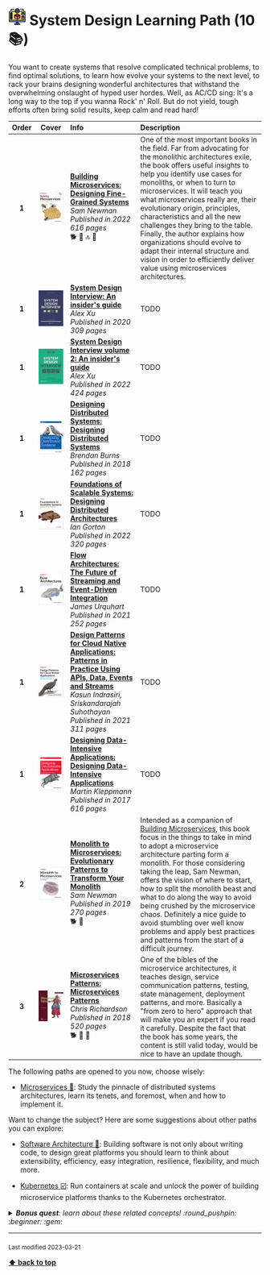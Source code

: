 [//]: # (Auto generated file from templates)

# <img height="35" src="/assets/learning-paths/icons/system-design.png" alt="system-design" title="System Design"/> System Design Learning Path (10 :books:)

You want to create systems that resolve complicated technical problems, to find optimal solutions, to learn how evolve your systems to the next level, to rack your brains designing wonderful architectures that withstand the overwhelming onslaught of hyped user hordes. Well, as AC/CD sing: It's a long way to the top if you wanna Rock' n' Roll. But do not yield, tough efforts often bring solid results, keep calm and read hard!

| Order | Cover | Info | Description |
| :---: | :---: | :--- | :--- |
| **1** | ![img](/assets/books/covers/building-microservices.jpeg) | [**Building Microservices: Designing Fine-Grained Systems**](https://learning.oreilly.com/library/view/-/9781492034018/) <br> *Sam Newman* <br> *Published in 2022* <br> *616 pages* <br> :dog2: :green_book: :top: :bookmark: | One of the most important books in the field. Far from advocating for the monolithic architectures exile, the book offers useful insights to help you identify use cases for monoliths, or when to turn to microservices. It will teach you what microservices really are, their evolutionary origin, principles, characteristics and all the new challenges they bring to the table. Finally, the author explains how organizations should evolve to adapt their internal structure and vision in order to efficiently deliver value using microservices architectures. |
| **1** | ![img](/assets/books/covers/system-design-interview.jpeg) | [**System Design Interview: An insider's guide**](https://www.goodreads.com/book/show/54617137-system-design-interview) <br> *Alex Xu* <br> *Published in 2020* <br> *309 pages* <br>  | TODO |
| **1** | ![img](/assets/books/covers/system-design-interview-2.jpeg) | [**System Design Interview volume 2: An insider's guide**](https://www.goodreads.com/book/show/60631342-system-design-interview-an-insider-s-guide) <br> *Alex Xu* <br> *Published in 2022* <br> *424 pages* <br>  | TODO |
| **1** | ![img](/assets/books/covers/designing-distributed-systems.jpeg) | [**Designing Distributed Systems: Designing Distributed Systems**](https://www.oreilly.com/library/view/designing-distributed-systems/9781491983638/) <br> *Brendan Burns* <br> *Published in 2018* <br> *162 pages* <br>  | TODO |
| **1** | ![img](/assets/books/covers/foundations-of-scalable-systems.jpeg) | [**Foundations of Scalable Systems: Designing Distributed Architectures**](https://www.oreilly.com/library/view/foundations-of-scalable/9781098106058/) <br> *Ian Gorton* <br> *Published in 2022* <br> *320 pages* <br>  | TODO |
| **1** | ![img](/assets/books/covers/flow-architectures.jpeg) | [**Flow Architectures: The Future of Streaming and Event-Driven Integration**](https://learning.oreilly.com/library/view/-/9781492075882/) <br> *James Urquhart* <br> *Published in 2021* <br> *252 pages* <br>  | TODO |
| **1** | ![img](/assets/books/covers/design-patterns-for-cloud-native-applications.jpeg) | [**Design Patterns for Cloud Native Applications: Patterns in Practice Using APIs, Data, Events and Streams**](https://learning.oreilly.com/library/view/-/9781492090700/) <br> *Kasun Indrasiri, Sriskandarajah Suhothayan* <br> *Published in 2021* <br> *311 pages* <br>  | TODO |
| **1** | ![img](/assets/books/covers/designing-data-intensive-applications.jpeg) | [**Designing Data-Intensive Applications: Designing Data-Intensive Applications**](https://learning.oreilly.com/library/view/-/9781491903063/) <br> *Martin Kleppmann* <br> *Published in 2017* <br> *616 pages* <br>  | TODO |
| **2** | ![img](/assets/books/covers/monolith-to-microservices.jpeg) | [**Monolith to Microservices: Evolutionary Patterns to Transform Your Monolith**](https://learning.oreilly.com/library/view/-/9781492047834/) <br> *Sam Newman* <br> *Published in 2019* <br> *270 pages* <br> :dog2: :blue_book: | Intended as a companion of [Building Microservices](https://learning.oreilly.com/library/view/-/9781492034018/), this book focus in the things to take in mind to adopt a microservice architecture parting form a monolith. For those considering taking the leap, Sam Newman, offers the vision of where to start, how to split the monolith beast and what to do along the way to avoid being crushed by the microservice chaos. Definitely a nice guide to avoid stumbling over well know problems and apply best practices and patterns from the start of a difficult journey. |
| **3** | ![img](/assets/books/covers/microservices-patterns.jpeg) | [**Microservices Patterns: Microservices Patterns**](https://learning.oreilly.com/library/view/-/9781617294549/) <br> *Chris Richardson* <br> *Published in 2018* <br> *520 pages* <br> :dog2: :orange_book: :arrows_counterclockwise: | One of the bibles of the microservice architectures, it teaches design, service communication patterns, testing, state management, deployment patterns, and more. Basically a "from zero to hero" approach that will make you an expert if you read it carefully. Despite the fact that the book has some years, the content is still valid today, would be nice to have an update though. |

The following paths are opened to you now, choose wisely:

- [Microservices :construction:](/content/learning-paths/microservices): Study the pinnacle of distributed systems architectures, learn its tenets, and foremost, when and how to implement it.


Want to change the subject? Here are some suggestions about other paths you can explore:

- [Software Architecture :construction:](/content/learning-paths/software-architecture): Building software is not only about writing code, to design great platforms you should learn to think about extensibility, efficiency, easy integration, resilience, flexibility, and much more.

- [Kubernetes :ballot_box_with_check:](/content/learning-paths/kubernetes): Run containers at scale and unlock the power of building microservice platforms thanks to the Kubernetes orchestrator.


<details><summary><i><b>Bonus quest</b>: learn about these related concepts! :round_pushpin: :beginner: :gem: </i></summary>
<p>

<sub>#scalability #manageability #resilience #observability #reliability #mantainability #extensibility #high-availability #databases #algorithms</sub>

</p>
</details>

---
<sub>Last modified 2023-03-21</sub>

[**⬆ back to top**](#system-design-learning-path)

